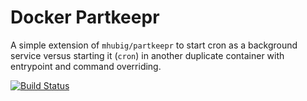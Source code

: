 # Docker Partkeepr
A simple extension of `mhubig/partkeepr` to start cron as a background service
versus starting it (`cron`) in another duplicate container with entrypoint and
command overriding.

[![Build
Status](https://ci.bdebyl.net/api/badges/bdebyl/docker-partkeepr/status.svg)](https://ci.bdebyl.net/bdebyl/docker-partkeepr)
